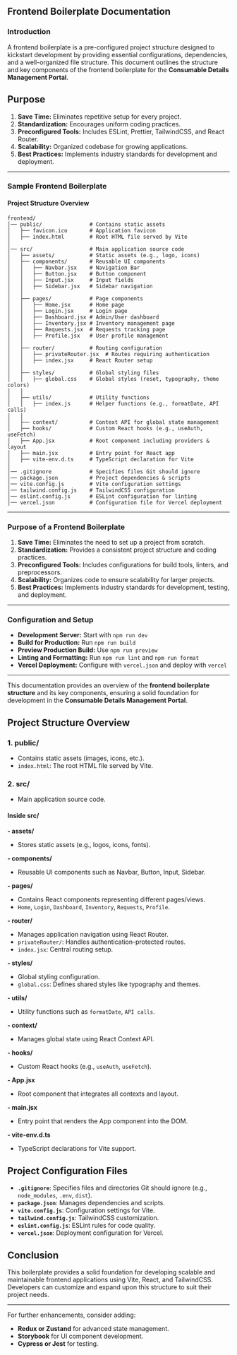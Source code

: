 ## Frontend Boilerplate Documentation

### Introduction
A frontend boilerplate is a pre-configured project structure designed to kickstart development by providing essential configurations, dependencies, and a well-organized file structure. This document outlines the structure and key components of the frontend boilerplate for the **Consumable Details Management Portal**.

## Purpose
1. **Save Time:** Eliminates repetitive setup for every project.
2. **Standardization:** Encourages uniform coding practices.
3. **Preconfigured Tools:** Includes ESLint, Prettier, TailwindCSS, and React Router.
4. **Scalability:** Organized codebase for growing applications.
5. **Best Practices:** Implements industry standards for development and deployment.


---

### Sample Frontend Boilerplate

#### **Project Structure Overview**

```
frontend/
│── public/               # Contains static assets
│   ├── favicon.ico       # Application favicon
│   ├── index.html        # Root HTML file served by Vite
│
│── src/                  # Main application source code
│   ├── assets/           # Static assets (e.g., logo, icons)
│   ├── components/       # Reusable UI components
│   │   ├── Navbar.jsx    # Navigation Bar
│   │   ├── Button.jsx    # Button component
│   │   ├── Input.jsx     # Input fields
│   │   ├── Sidebar.jsx   # Sidebar navigation
│   │
│   ├── pages/            # Page components
│   │   ├── Home.jsx      # Home page
│   │   ├── Login.jsx     # Login page
│   │   ├── Dashboard.jsx # Admin/User dashboard
│   │   ├── Inventory.jsx # Inventory management page
│   │   ├── Requests.jsx  # Requests tracking page
│   │   ├── Profile.jsx   # User profile management
│   │
│   ├── router/           # Routing configuration
│   │   ├── privateRouter.jsx  # Routes requiring authentication
│   │   ├── index.jsx     # React Router setup
│   │
│   ├── styles/           # Global styling files
│   │   ├── global.css    # Global styles (reset, typography, theme colors)
│   │
│   ├── utils/            # Utility functions
│   │   ├── index.js      # Helper functions (e.g., formatDate, API calls)
│   │
│   ├── context/          # Context API for global state management
│   ├── hooks/            # Custom React hooks (e.g., useAuth, useFetch)
│   ├── App.jsx           # Root component including providers & layout
│   ├── main.jsx          # Entry point for React app
│   ├── vite-env.d.ts     # TypeScript declaration for Vite
│
│── .gitignore            # Specifies files Git should ignore
│── package.json          # Project dependencies & scripts
│── vite.config.js        # Vite configuration settings
│── tailwind.config.js    # TailwindCSS configuration
│── eslint.config.js      # ESLint configuration for linting
│── vercel.json           # Configuration file for Vercel deployment
```

---

### Purpose of a Frontend Boilerplate
1. **Save Time:** Eliminates the need to set up a project from scratch.
2. **Standardization:** Provides a consistent project structure and coding practices.
3. **Preconfigured Tools:** Includes configurations for build tools, linters, and preprocessors.
4. **Scalability:** Organizes code to ensure scalability for larger projects.
5. **Best Practices:** Implements industry standards for development, testing, and deployment.

---

### Configuration and Setup

- **Development Server:** Start with `npm run dev`
- **Build for Production:** Run `npm run build`
- **Preview Production Build:** Use `npm run preview`
- **Linting and Formatting:** Run `npm run lint` and `npm run format`
- **Vercel Deployment:** Configure with `vercel.json` and deploy with `vercel`

---

This documentation provides an overview of the **frontend boilerplate structure** and its key components, ensuring a solid foundation for development in the **Consumable Details Management Portal**.


## Project Structure Overview
### **1. public/**
   - Contains static assets (images, icons, etc.).
   - `index.html`: The root HTML file served by Vite.

### **2. src/**
   - Main application source code.

#### **Inside src/**

**- assets/**
   - Stores static assets (e.g., logos, icons, fonts).

**- components/**
   - Reusable UI components such as Navbar, Button, Input, Sidebar.

**- pages/**
   - Contains React components representing different pages/views.
   - `Home`, `Login`, `Dashboard`, `Inventory`, `Requests`, `Profile`.

**- router/**
   - Manages application navigation using React Router.
   - `privateRouter/`: Handles authentication-protected routes.
   - `index.jsx`: Central routing setup.

**- styles/**
   - Global styling configuration.
   - `global.css`: Defines shared styles like typography and themes.

**- utils/**
   - Utility functions such as `formatDate`, `API calls`.

**- context/**
   - Manages global state using React Context API.

**- hooks/**
   - Custom React hooks (e.g., `useAuth`, `useFetch`).

**- App.jsx**
   - Root component that integrates all contexts and layout.

**- main.jsx**
   - Entry point that renders the App component into the DOM.

**- vite-env.d.ts**
   - TypeScript declarations for Vite support.

## Project Configuration Files
- **`.gitignore`**: Specifies files and directories Git should ignore (e.g., `node_modules`, `.env`, `dist`).
- **`package.json`**: Manages dependencies and scripts.
- **`vite.config.js`**: Configuration settings for Vite.
- **`tailwind.config.js`**: TailwindCSS customization.
- **`eslint.config.js`**: ESLint rules for code quality.
- **`vercel.json`**: Deployment configuration for Vercel.

## Conclusion
This boilerplate provides a solid foundation for developing scalable and maintainable frontend applications using Vite, React, and TailwindCSS. Developers can customize and expand upon this structure to suit their project needs.

---

For further enhancements, consider adding:
- **Redux or Zustand** for advanced state management.
- **Storybook** for UI component development.
- **Cypress or Jest** for testing.
